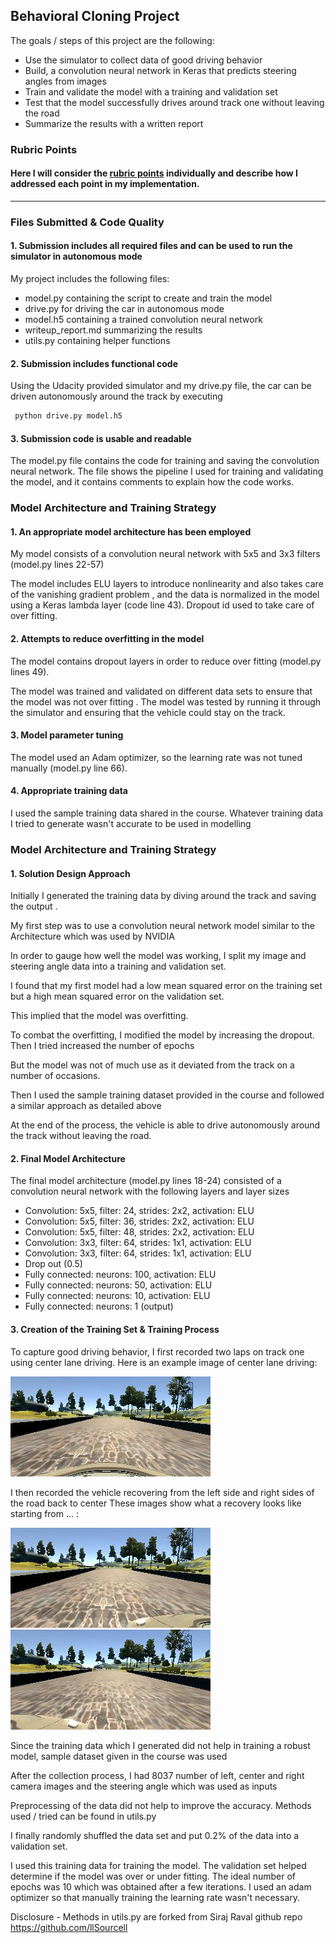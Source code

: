 ## **Behavioral Cloning Project**

The goals / steps of this project are the following:

* Use the simulator to collect data of good driving behavior
* Build, a convolution neural network in Keras that predicts steering angles from images
* Train and validate the model with a training and validation set
* Test that the model successfully drives around track one without leaving the road
* Summarize the results with a written report


[//]: # (Image References)

[image2]: ./examples/first.jpg "Grayscaling"
[image3]: ./examples/second.jpg "Recovery Image"
[image4]: ./examples/third.jpg "Recovery Image"

### Rubric Points
#### Here I will consider the [rubric points](https://review.udacity.com/#!/rubrics/432/view) individually and describe how I addressed each point in my implementation.  

---

### Files Submitted & Code Quality

#### 1. Submission includes all required files and can be used to run the simulator in autonomous mode

My project includes the following files:
* model.py containing the script to create and train the model
* drive.py for driving the car in autonomous mode
* model.h5 containing a trained convolution neural network
* writeup_report.md summarizing the results
* utils.py containing helper functions

#### 2. Submission includes functional code
Using the Udacity provided simulator and my drive.py file, the car can be driven autonomously around the track by executing
```sh
 python drive.py model.h5
```

#### 3. Submission code is usable and readable

The model.py file contains the code for training and saving the convolution neural network. The file shows the pipeline I used for training and validating the model, and it contains comments to explain how the code works.

### Model Architecture and Training Strategy

#### 1. An appropriate model architecture has been employed

My model consists of a convolution neural network with 5x5 and 3x3 filters  (model.py lines 22-57)

The model includes ELU layers to introduce nonlinearity and also takes care of the vanishing gradient problem , and the data is normalized in the model using a Keras lambda layer (code line 43). Dropout id used to take care of over fitting.

#### 2. Attempts to reduce overfitting in the model

The model contains dropout layers in order to reduce over fitting (model.py lines 49).

The model was trained and validated on different data sets to ensure that the model was not over fitting . The model was tested by running it through the simulator and ensuring that the vehicle could stay on the track.

#### 3. Model parameter tuning

The model used an Adam optimizer, so the learning rate was not tuned manually (model.py line 66).

#### 4. Appropriate training data

I used the sample training data shared in the course. Whatever training data I tried to generate wasn't accurate to be used in modelling

### Model Architecture and Training Strategy

#### 1. Solution Design Approach

Initially I generated the training data by diving around the track and saving the output .

 My first step was to use a convolution neural network model similar to the Architecture which was used by NVIDIA

In order to gauge how well the model was working, I split my image and steering angle data into a training and validation set.

I found that my first model had a low mean squared error on the training set but a high mean squared error on the validation set.

This implied that the model was overfitting.

To combat the overfitting, I modified the model by increasing the dropout. Then I tried increased the number of epochs

But the model  was not of much use as it  deviated from the track on a number of occasions.

Then I used the sample training dataset provided in the course  and followed a similar approach as detailed above

At the end of the process, the vehicle is able to drive autonomously around the track without leaving the road.

#### 2. Final Model Architecture

The final model architecture (model.py lines 18-24) consisted of a convolution neural network with the following layers and layer sizes

* Convolution: 5x5, filter: 24, strides: 2x2, activation: ELU
* Convolution: 5x5, filter: 36, strides: 2x2, activation: ELU
* Convolution: 5x5, filter: 48, strides: 2x2, activation: ELU
* Convolution: 3x3, filter: 64, strides: 1x1, activation: ELU
* Convolution: 3x3, filter: 64, strides: 1x1, activation: ELU
* Drop out (0.5)
* Fully connected: neurons: 100, activation: ELU
* Fully connected: neurons: 50, activation: ELU
* Fully connected: neurons: 10, activation: ELU
* Fully connected: neurons: 1 (output)

#### 3. Creation of the Training Set & Training Process

To capture good driving behavior, I first recorded two laps on track one using center lane driving. Here is an example image of center lane driving:

![alt text][image2]

I then recorded the vehicle recovering from the left side and right sides of the road back to center These images show what a recovery looks like starting from ... :

![alt text][image3]
![alt text][image4]

Since the training data which I generated did not help in training a robust model, sample dataset given in the course was used

After the collection process, I had 8037 number of left, center and right camera images and the steering angle which was used as inputs

Preprocessing of the data did not help to improve the accuracy. Methods used / tried can be found in utils.py

I finally randomly shuffled the data set and put 0.2% of the data into a validation set.

I used this training data for training the model. The validation set helped determine if the model was over or under fitting. The ideal number of epochs was 10 which was obtained after a few iterations. I used an adam optimizer so that manually training the learning rate wasn't necessary.

Disclosure - Methods in utils.py are forked from Siraj Raval github repo https://github.com/llSourcell
